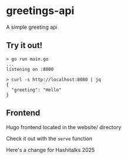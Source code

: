 # greetings-api

A simple greeting api

## Try it out!

```
> go run main.go
...
listening on :8080
```

```
> curl -s http://localhost:8080 | jq
{
  "greeting": "Hello"
}
```

## Frontend

Hugo frontend located in the website/ directory

Check it out with the `serve` function

Here's a change for Hashitalks 2025
